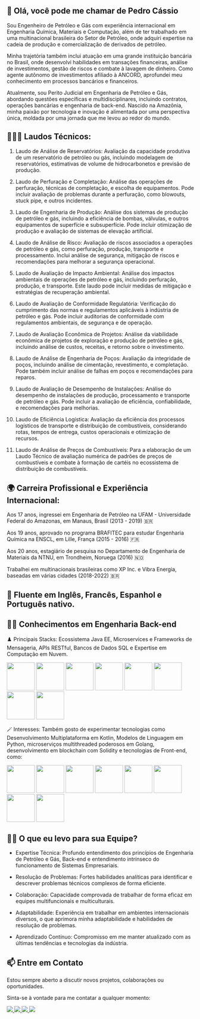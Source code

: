 👋 Olá, você pode me chamar de Pedro Cássio
-
Sou Engenheiro de Petróleo e Gás com experiência internacional em Engenharia Química, Materiais e Computação, além de ter trabalhado em uma multinacional brasileira do Setor de Petróleo, onde adquiri expertise na cadeia de produção e comercialização de derivados de petróleo. 

Minha trajetória também inclui atuação em uma grande instituição bancária no Brasil, onde desenvolvi habilidades em transações financeiras, análise de investimentos, gestão de riscos e combate à lavagem de dinheiro. Como agente autônomo de investimentos afiliado à ANCORD, aprofundei meu conhecimento em processos bancários e financeiros. 

Atualmente, sou Perito Judicial em Engenharia de Petróleo e Gás, abordando questões específicas e multidisciplinares, incluindo contratos, operações bancárias e engenharia de back-end. Nascido na Amazônia, minha paixão por tecnologia e inovação é alimentada por uma perspectiva única, moldada por uma jornada que me levou ao redor do mundo.

👨🏾‍🎓 Laudos Técnicos:
-
1. Laudo de Análise de Reservatórios: Avaliação da capacidade produtiva de um reservatório de petróleo ou gás, incluindo modelagem de reservatórios, estimativas de volume de hidrocarbonetos e previsão de produção.

2. Laudo de Perfuração e Completação:
Análise das operações de perfuração, técnicas de completação, e escolha de equipamentos. Pode incluir avaliação de problemas durante a perfuração, como blowouts, stuck pipe, e outros incidentes.

3. Laudo de Engenharia de Produção:
Análise dos sistemas de produção de petróleo e gás, incluindo a eficiência de bombas, válvulas, e outros equipamentos de superfície e subsuperfície. Pode incluir otimização de produção e avaliação de sistemas de elevação artificial.

4. Laudo de Análise de Risco:
Avaliação de riscos associados a operações de petróleo e gás, como perfuração, produção, transporte e processamento. Inclui análise de segurança, mitigação de riscos e recomendações para melhorar a segurança operacional.

5. Laudo de Avaliação de Impacto Ambiental:
Análise dos impactos ambientais de operações de petróleo e gás, incluindo perfuração, produção, e transporte. Este laudo pode incluir medidas de mitigação e estratégias de recuperação ambiental.

6. Laudo de Avaliação de Conformidade Regulatória:
Verificação do cumprimento das normas e regulamentos aplicáveis à indústria de petróleo e gás. Pode incluir auditorias de conformidade com regulamentos ambientais, de segurança e de operação.

7. Laudo de Avaliação Econômica de Projetos:
Análise da viabilidade econômica de projetos de exploração e produção de petróleo e gás, incluindo análise de custos, receitas, e retorno sobre o investimento.

8. Laudo de Análise de Engenharia de Poços:
Avaliação da integridade de poços, incluindo análise de cimentação, revestimento, e completação. Pode também incluir análise de falhas em poços e recomendações para reparos.

9. Laudo de Avaliação de Desempenho de Instalações:
Análise do desempenho de instalações de produção, processamento e transporte de petróleo e gás. Pode incluir a avaliação de eficiência, confiabilidade, e recomendações para melhorias.

10. Laudo de Eficiência Logística: Avaliação da eficiência dos processos logísticos de transporte e distribuição de combustíveis, considerando rotas, tempos de entrega, custos operacionais e otimização de recursos.

11. Laudo de Análise de Preços de Combustíveis: Para a elaboração de um Laudo Técnico de avaliação numérica de padrões de preços de combustíveis e combate à formação de cartéis no ecossistema de distribuição de combustíveis.


🌍 Carreira Profissional e Experiência Internacional:
-
Aos 17 anos, ingressei em Engenharia de Petróleo na UFAM - Universidade Federal do Amazonas, em Manaus, Brasil (2013 - 2019) 🇧🇷

Aos 19 anos, aprovado no programa BRAFITEC para estudar Engenharia Química na ENSCL, em Lille, França (2015 - 2016) 🇫🇷

Aos 20 anos, estagiário de pesquisa no Departamento de Engenharia de Materiais da NTNU, em Trondheim, Noruega (2016) 🇳🇴

Trabalhei em multinacionais brasileiras como XP Inc. e Vibra Energia, baseadas em várias cidades (2018-2022) 🇧🇷

<h2>💫 Fluente em Inglês, Francês, Espanhol e Português nativo.</h2>

🫶🏿 Conhecimentos em Engenharia Back-end
-
♟️ Principais Stacks: Ecossistema Java EE, Microservices e Frameworks de Mensageria, APIs RESTful, Bancos de Dados SQL e Expertise em Computação em Nuvem.

<div display= "inline" >
<img width='75' height='75' src="https://cdn.jsdelivr.net/gh/devicons/devicon@latest/icons/java/java-original-wordmark.svg" />   
<img width='75' height='75' src="https://cdn.jsdelivr.net/gh/devicons/devicon@latest/icons/spring/spring-original-wordmark.svg" />   
<img width='75' height='75' src="https://cdn.jsdelivr.net/gh/devicons/devicon@latest/icons/quarkus/quarkus-original.svg" />
<img width='75' height='75' src="https://cdn.jsdelivr.net/gh/devicons/devicon@latest/icons/hibernate/hibernate-original-wordmark.svg" />
<img width='75' height='75' src="https://cdn.jsdelivr.net/gh/devicons/devicon@latest/icons/apachekafka/apachekafka-original-wordmark.svg" />
<img width='75' height='75' src="https://cdn.jsdelivr.net/gh/devicons/devicon@latest/icons/postgresql/postgresql-original-wordmark.svg" />
<img width='75' height='75' src="https://cdn.jsdelivr.net/gh/devicons/devicon@latest/icons/amazonwebservices/amazonwebservices-original-wordmark.svg" />
<img width='75' height='75' src="https://cdn.jsdelivr.net/gh/devicons/devicon@latest/icons/googlecloud/googlecloud-original-wordmark.svg" />
</div>



🪄 Interesses: Também gosto de experimentar tecnologias como Desenvolvimento Multiplataforma em Kotlin, Modelos de Linguagem em Python, microserviços multithreaded poderosos em Golang, desenvolvimento em blockchain com Solidity e tecnologias de Front-end, como:

<div display="inline">
<img width='75' height='75' src="https://cdn.jsdelivr.net/gh/devicons/devicon@latest/icons/kotlin/kotlin-original-wordmark.svg" />
<img width='75' height='75' src="https://cdn.jsdelivr.net/gh/devicons/devicon@latest/icons/python/python-original-wordmark.svg" />
<img width='75' height='75' src="https://cdn.jsdelivr.net/gh/devicons/devicon@latest/icons/go/go-original-wordmark.svg" />
<img width='75' height='75' src="https://cdn.jsdelivr.net/gh/devicons/devicon@latest/icons/solidity/solidity-original.svg" />
<img width='75' height='75' src="https://cdn.jsdelivr.net/gh/devicons/devicon@latest/icons/javascript/javascript-original.svg" />      
<img width='75' height='75' src="https://cdn.jsdelivr.net/gh/devicons/devicon@latest/icons/typescript/typescript-original.svg" />
<img width='75' height='75' src="https://cdn.jsdelivr.net/gh/devicons/devicon@latest/icons/react/react-original-wordmark.svg" />
<img width='75' height='75' src="https://cdn.jsdelivr.net/gh/devicons/devicon@latest/icons/angular/angular-original.svg" />

</div>       



🥷🏼 O que eu levo para sua Equipe?
-

- Expertise Técnica: Profundo entendimento dos princípios de Engenharia de Petróleo e Gás, Back-end e entendimento intrínseco do funcionamento de Sistemas Empresariais.

- Resolução de Problemas: Fortes habilidades analíticas para identificar e descrever problemas técnicos complexos de forma eficiente.

- Colaboração: Capacidade comprovada de trabalhar de forma eficaz em equipes multifuncionais e multiculturais.

- Adaptabilidade: Experiência em trabalhar em ambientes internacionais diversos, o que aprimora minha adaptabilidade e habilidades de resolução de problemas.

- Aprendizado Contínuo: Compromisso em me manter atualizado com as últimas tendências e tecnologias da indústria.

📫 Entre em Contato
-
Estou sempre aberto a discutir novos projetos, colaborações ou oportunidades.

Sinta-se à vontade para me contatar a qualquer momento:

<div display="inline">
<a href="https://www.linkedin.com/in/pedrocassioamorim/">
<img src="https://img.shields.io/badge/linkedin-%230077B5.svg?style=for-the-badge&logo=linkedin&logoColor=white" />
</a>


<a href="https://wa.me/5591992331623">
<img src="https://img.shields.io/badge/WhatsApp-25D366?style=for-the-badge&logo=whatsapp&logoColor=white" />
</a>


<a href="mailto:amorimpedrocassio@gmail.com">
<img src="https://img.shields.io/badge/Gmail-D14836?style=for-the-badge&logo=gmail&logoColor=white" />
</a>


<a href="mailto:amorimpedrocassio@hotmail.com">
<img src="https://img.shields.io/badge/Microsoft_Outlook-0078D4?style=for-the-badge&logo=microsoft-outlook&logoColor=white" />
</a>


</div>

